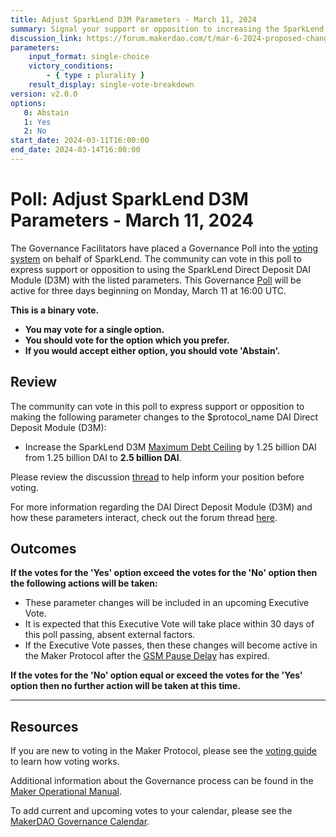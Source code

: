 ```yaml
---
title: Adjust SparkLend D3M Parameters - March 11, 2024
summary: Signal your support or opposition to increasing the SparkLend DAI Direct Deposit Module (D3M) Maximum Debt Ceiling to 2.5 billion DAI.
discussion_link: https://forum.makerdao.com/t/mar-6-2024-proposed-changes-to-sparklend-for-upcoming-spell/23791
parameters:
    input_format: single-choice
    victory_conditions:
        - { type : plurality }
    result_display: single-vote-breakdown
version: v2.0.0
options:
   0: Abstain
   1: Yes
   2: No
start_date: 2024-03-11T16:00:00
end_date: 2024-03-14T16:00:00
---
```

# Poll: Adjust SparkLend D3M Parameters - March 11, 2024

The Governance Facilitators have placed a Governance Poll into the [voting system](https://vote.makerdao.com/polling) on behalf of SparkLend. The community can vote in this poll to express support or opposition to using the SparkLend Direct Deposit DAI Module (D3M) with the listed parameters. This Governance [Poll](https://manual.makerdao.com/governance/governance-cycle/weekly-governance-cycle#weekly-governance-cycle-definitions-mip16c1) will be active for three days beginning on Monday, March 11 at 16:00 UTC.

**This is a binary vote.**
- **You may vote for a single option.**
- **You should vote for the option which you prefer.**
- **If you would accept either option, you should vote 'Abstain'.**

## Review

The community can vote in this poll to express support or opposition to making the following parameter changes to the $protocol_name DAI Direct Deposit Module (D3M):
* Increase the SparkLend D3M [Maximum Debt Ceiling](https://mips.makerdao.com/mips/details/MIP104#14-3-1-4-1-maximum-debt-ceiling-line-) by 1.25 billion DAI from 1.25 billion DAI to **2.5 billion DAI**.

Please review the discussion [thread](https://forum.makerdao.com/t/mar-6-2024-proposed-changes-to-sparklend-for-upcoming-spell/23791) to help inform your position before voting.

For more information regarding the DAI Direct Deposit Module (D3M) and how these parameters interact, check out the forum thread [here](https://forum.makerdao.com/t/discussion-direct-deposit-dai-module-d3m/7357).

## Outcomes

**If the votes for the 'Yes' option exceed the votes for the 'No' option then the following actions will be taken:**
* These parameter changes will be included in an upcoming Executive Vote.
* It is expected that this Executive Vote will take place within 30 days of this poll passing, absent external factors.
* If the Executive Vote passes, then these changes will become active in the Maker Protocol after the [GSM Pause Delay](https://manual.makerdao.com/parameter-index/core/param-gsm-pause-delay) has expired.

**If the votes for the 'No' option equal or exceed the votes for the 'Yes' option then no further action will be taken at this time.**

---

## Resources

If you are new to voting in the Maker Protocol, please see the [voting guide](https://manual.makerdao.com/governance/voting-in-makerdao/on-chain-governance) to learn how voting works.

Additional information about the Governance process can be found in the [Maker Operational Manual](https://manual.makerdao.com).

To add current and upcoming votes to your calendar, please see the [MakerDAO Governance Calendar](https://manual.makerdao.com/makerdao/calendars/governance-calendar).
